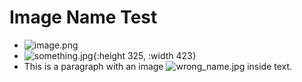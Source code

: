 # Image Name Test

- ![image.png](../assets/real_image_name.png)
- ![something.jpg](../assets/another_real_name.jpg){:height 325, :width 423}
- This is a paragraph with an image ![wrong_name.jpg](../assets/correct_name.jpg) inside text. 